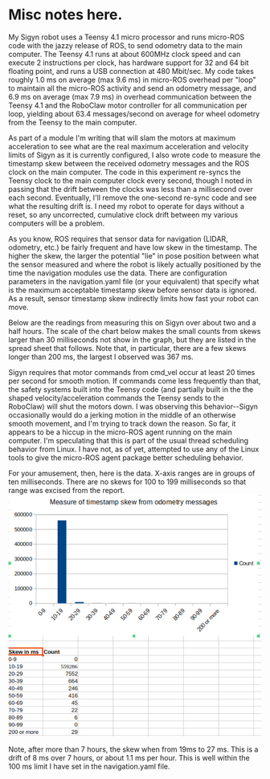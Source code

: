 # Misc notes here.
My Sigyn robot uses a Teensy 4.1 micro processor and runs micro-ROS code with the jazzy release of ROS, to send odometry data to the main computer. The Teensy 4.1 runs at about 600MHz clock speed and can execute 2 instructions per clock, has hardware support for 32 and 64 bit floating point, and runs a USB connection at 480 Mbit/sec. My code takes roughly 1.0 ms on average (max 9.6 ms) in micro-ROS overhead per "loop" to maintain all the micro-ROS activity and send an odometry message, and 6.9 ms on average (max 7.9 ms) in overhead communication between the Teensy 4.1 and the RoboClaw  motor controller for all communication per loop, yielding about 63.4 messages/second on average for wheel odometry from the Teensy to the main computer.

As part of a module I'm writing that will slam the motors at maximum acceleration to see what are the real maximum acceleration and velocity limits of Sigyn as it is currently configured, I also wrote code to measure the timestamp skew between the received odometry messages and the ROS clock on the main computer. The code in this experiment re-syncs the Teensy clock to the main computer clock every  second, though I noted in passing that the drift between the clocks was less than a millisecond over each second. Eventually, I'll remove the one-second re-sync code and see what the resulting drift is. I need my robot to operate for days without a reset, so any uncorrected, cumulative clock drift between my various computers will be a problem.

As you know, ROS requires that sensor data for navigation (LIDAR, odometry, etc.) be fairly frequent and have low skew in the timestamp. The higher the skew, the larger the potential "lie" in pose position between what the sensor measured and where the robot is likely actually positioned by the time the navigation modules use the data. There are configuration parameters in the navigation.yaml file (or your equivalent) that specify what is the maximum acceptable timestamp skew before sensor data is ignored. As a result, sensor timestamp skew indirectly limits how fast your robot can move.

Below are the readings from measuring this on Sigyn over about two and a half hours. The scale of the chart below makes the small counts from skews larger than 30 milliseconds not show in the graph, but they are listed in the spread sheet that follows. Note that, in particular, there are a few skews longer than 200 ms, the largest I observed was 367 ms.

Sigyn requires that motor commands from cmd_vel occur at least 20 times per second for smooth motion. If commands come less frequently than that, the safety systems built into the Teensy code (and partially built in the the shaped velocity/acceleration commands the Teensy sends to the RoboClaw) will shut the motors down. I was observing this behavior--Sigyn occasionally would do a jerking motion in the middle of an otherwise smooth movement, and I'm trying to track down the reason. So far, it appears to be a hiccup in the micro-ROS agent running on the main computer. I'm speculating that this is part of the usual thread scheduling behavior from Linux. I have not, as of yet, attempted to use any of the Linux tools to give the micro-ROS agent package better scheduling behavior.

For your amusement, then, here is the data. X-axis ranges are in groups of ten milliseconds. There are no skews for 100 to 199 milliseconds so that range was excised from the report.
![alt text](<Odometry Skew Report from 2024-11-06 13-31-36.png>)

Note, after more than 7 hours, the skew when from 19ms to 27 ms. This is a drift of 8 ms over 7 hours, or about 1.1 ms per hour. This is well within the 100 ms limit I have set in the navigation.yaml file. 

